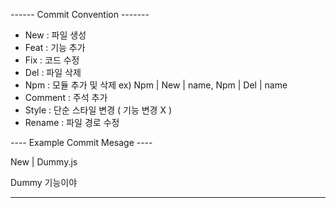------ Commit Convention -------
- New : 파일 생성
- Feat : 기능 추가
- Fix : 코드 수정
- Del : 파일 삭제
- Npm : 모듈 추가 및 삭제 ex) Npm | New | name, Npm | Del | name
- Comment : 주석 추가
- Style : 단순 스타일 변경 ( 기능 변경 X )
- Rename : 파일 경로 수정


---- Example Commit Mesage ----

New | Dummy.js

Dummy 기능이야

-------------------------------
